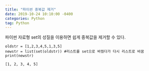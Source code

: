 ```yaml
---
title: "파이썬 중복값 제거"
date: 2019-10-24 10:10:00 -0400
categories: Python
tag: Python 
---
```


파이썬 자료형 set의 성질을 이용하면 쉽게 중복값을 제거할 수 있다.

```
oldstr = [1,2,3,4,5,1,3,5]
newstr = list(set(oldstr)) #리스트를 set으로 바꿨다가 다시 리스트로 바꿈
print(newstr)
```

```
[1, 2, 3, 4, 5]
```





